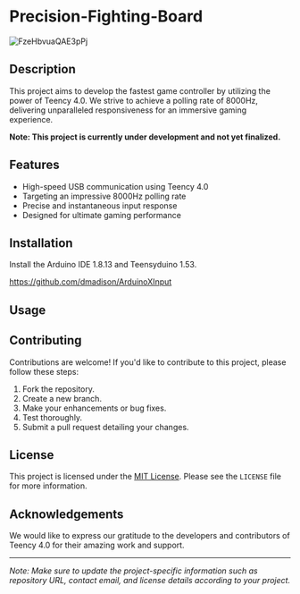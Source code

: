 # Precision-Fighting-Board
![FzeHbvuaQAE3pPj](https://github.com/ioridev/Precision-Fighting-Board/assets/41247249/afc0e35b-ca20-4fe8-9133-83550cd0358d)


## Description

This project aims to develop the fastest game controller by utilizing the power of Teency 4.0. We strive to achieve a polling rate of 8000Hz, delivering unparalleled responsiveness for an immersive gaming experience.

**Note: This project is currently under development and not yet finalized.**

## Features

- High-speed USB communication using Teency 4.0
- Targeting an impressive 8000Hz polling rate
- Precise and instantaneous input response
- Designed for ultimate gaming performance

## Installation
Install the Arduino IDE 1.8.13 and Teensyduino 1.53.

https://github.com/dmadison/ArduinoXInput


## Usage


## Contributing

Contributions are welcome! If you'd like to contribute to this project, please follow these steps:

1. Fork the repository.
2. Create a new branch.
3. Make your enhancements or bug fixes.
4. Test thoroughly.
5. Submit a pull request detailing your changes.

## License

This project is licensed under the [MIT License](https://opensource.org/licenses/MIT). Please see the `LICENSE` file for more information.

## Acknowledgements

We would like to express our gratitude to the developers and contributors of Teency 4.0 for their amazing work and support.


---

*Note: Make sure to update the project-specific information such as repository URL, contact email, and license details according to your project.*
